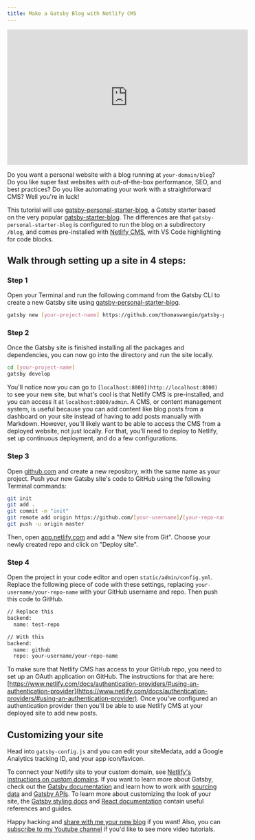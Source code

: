 ```yaml
---
title: Make a Gatsby Blog with Netlify CMS
---
```


<iframe width="560" height="315" src="https://www.youtube.com/embed/JeTqxCJC56Q" frameborder="0" allow="accelerometer; autoplay; encrypted-media; gyroscope; picture-in-picture" allowfullscreen title="YouTube video: How to make a fully-featured dev blog in under 10 minutes"></iframe>

Do you want a personal website with a blog running at `your-domain/blog`? Do you like super fast websites with out-of-the-box performance, SEO, and best practices? Do you like automating your work with a straightforward CMS? Well you're in luck!

This tutorial will use [gatsby-personal-starter-blog](http://t.wang.sh/gatsby-personal-starter-blog), a Gatsby starter based on the very popular [gatsby-starter-blog](/starters/gatsbyjs/gatsby-starter-blog/). The differences are that `gatsby-personal-starter-blog` is configured to run the blog on a subdirectory `/blog`, and comes pre-installed with [Netlify CMS](https://www.netlifycms.org/), with VS Code highlighting for code blocks.

## Walk through setting up a site in 4 steps:

### Step 1

Open your Terminal and run the following command from the Gatsby CLI to create a new Gatsby site using [gatsby-personal-starter-blog](http://t.wang.sh/gatsby-personal-starter-blog).

```sh
gatsby new [your-project-name] https://github.com/thomaswangio/gatsby-personal-starter-blog
```

### Step 2

Once the Gatsby site is finished installing all the packages and dependencies, you can now go into the directory and run the site locally.

```sh
cd [your-project-name]
gatsby develop
```

You'll notice now you can go to `[localhost:8000](http://localhost:8000)` to see your new site, but what's cool is that Netlify CMS is pre-installed, and you can access it at `localhost:8000/admin`. A CMS, or content management system, is useful because you can add content like blog posts from a dashboard on your site instead of having to add posts manually with Markdown. However, you'll likely want to be able to access the CMS from a deployed website, not just locally. For that, you'll need to deploy to Netlify, set up continuous deployment, and do a few configurations.

### Step 3

Open [github.com](http://github.com) and create a new repository, with the same name as your project. Push your new Gatsby site's code to GitHub using the following Terminal commands:

```sh
git init
git add .
git commit -m "init"
git remote add origin https://github.com/[your-username]/[your-repo-name].git
git push -u origin master
```

Then, open [app.netlify.com](http://app.netlify.com) and add a "New site from Git". Choose your newly created repo and click on "Deploy site".

### Step 4

Open the project in your code editor and open `static/admin/config.yml`. Replace the following piece of code with these settings, replacing `your-username/your-repo-name` with your GitHub username and repo. Then push this code to GitHub.

```diff
// Replace this
backend:
  name: test-repo

// With this
backend:
  name: github
  repo: your-username/your-repo-name
```

To make sure that Netlify CMS has access to your GitHub repo, you need to set up an OAuth application on GitHub. The instructions for that are here: [https://www.netlify.com/docs/authentication-providers/#using-an-authentication-provider](https://www.netlify.com/docs/authentication-providers/#using-an-authentication-provider). Once you've configured an authentication provider then you'll be able to use Netlify CMS at your deployed site to add new posts.

## Customizing your site

Head into `gatsby-config.js` and you can edit your siteMedata, add a Google Analytics tracking ID, and your app icon/favicon.

To connect your Netlify site to your custom domain, see [Netlify's instructions on custom domains](https://www.netlify.com/docs/custom-domains/). If you want to learn more about Gatsby, check out the [Gatsby documentation](/docs/) and learn how to work with [sourcing data](/docs/content-and-data/) and [Gatsby APIs](/docs/api-reference/). To learn more about customizing the look of your site, the [Gatsby styling docs](/docs/styling/) and [React documentation](https://reactjs.org/docs/getting-started.html) contain useful references and guides.

Happy hacking and [share with me your new blog](https://twitter.com/intent/tweet?text=%40thomaswangio%20Check%20out%20my%20new%20blog) if you want! Also, you can [subscribe to my Youtube channel](https://t.wang.sh/yt-sub) if you'd like to see more video tutorials.

